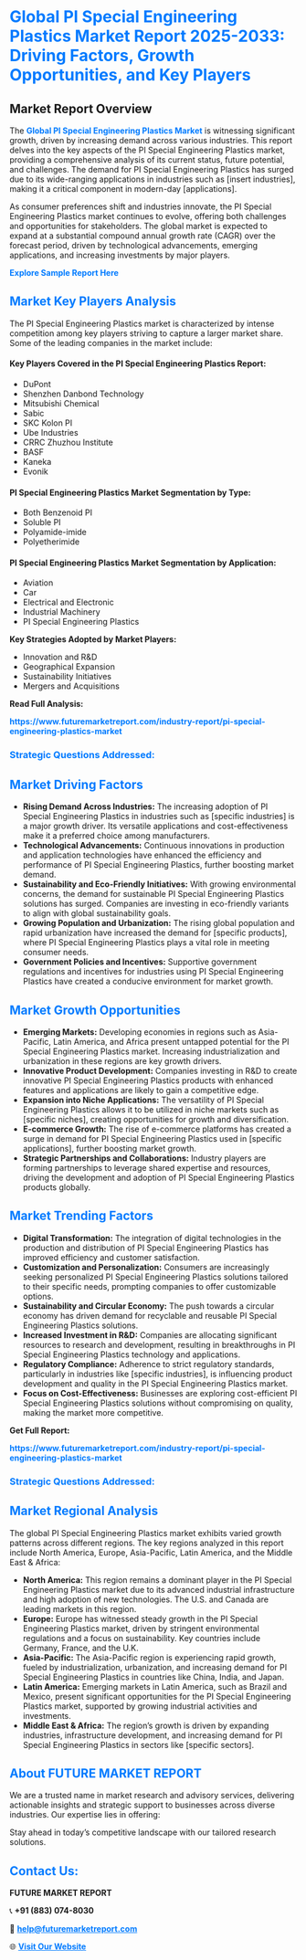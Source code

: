 <h1 style="color: #007BFF;">Global PI Special Engineering Plastics Market Report 2025-2033: Driving Factors, Growth Opportunities, and Key Players</h1>

<section id="overview">
<h2>Market Report Overview</h2>
<p>The <a href="https://www.futuremarketreport.com/industry-report/pi-special-engineering-plastics-market" style="color: #007BFF; text-decoration: none;"><strong>Global PI Special Engineering Plastics Market</strong></a> is witnessing significant growth, driven by increasing demand across various industries. This report delves into the key aspects of the PI Special Engineering Plastics market, providing a comprehensive analysis of its current status, future potential, and challenges. The demand for PI Special Engineering Plastics has surged due to its wide-ranging applications in industries such as [insert industries], making it a critical component in modern-day [applications].</p>
<p>As consumer preferences shift and industries innovate, the PI Special Engineering Plastics market continues to evolve, offering both challenges and opportunities for stakeholders. The global market is expected to expand at a substantial compound annual growth rate (CAGR) over the forecast period, driven by technological advancements, emerging applications, and increasing investments by major players.</p>
</section>

<section id="overview">
<p><a href="https://www.futuremarketreport.com/request-sample/reportId=112853" style="color: #007BFF; text-decoration: none;"><strong>Explore Sample Report Here</strong></a></p>
</section>

<section id="key-players">
<h2 style="color: #007BFF;">Market Key Players Analysis</h2>
<p>The PI Special Engineering Plastics market is characterized by intense competition among key players striving to capture a larger market share. Some of the leading companies in the market include:</p>
<h4>Key Players Covered in the PI Special Engineering Plastics Report:</h4>
<ul><li>DuPont</li><li>Shenzhen Danbond Technology</li><li>Mitsubishi Chemical</li><li>Sabic</li><li>SKC Kolon PI</li><li>Ube Industries</li><li>CRRC Zhuzhou Institute</li><li>BASF</li><li>Kaneka</li><li>Evonik</li></ul>
<h4>PI Special Engineering Plastics Market Segmentation by Type:</h4>
<ul><li>Both Benzenoid PI</li><li>Soluble PI</li><li>Polyamide-imide</li><li>Polyetherimide</li></ul>

<h4>PI Special Engineering Plastics Market Segmentation by Application:</h4>
<ul><li>Aviation</li><li>Car</li><li>Electrical and Electronic</li><li>Industrial Machinery</li><li>PI Special Engineering Plastics</li></ul>
<p><strong>Key Strategies Adopted by Market Players:</strong></p>
<ul>
<li>Innovation and R&D</li>
<li>Geographical Expansion</li>
<li>Sustainability Initiatives</li>
<li>Mergers and Acquisitions</li>
</ul>
</section>

<section>
<p><strong>Read Full Analysis: </strong></p><a href="https://www.futuremarketreport.com/industry-report/pi-special-engineering-plastics-market" style="color: #007BFF; text-decoration: none;"><strong>https://www.futuremarketreport.com/industry-report/pi-special-engineering-plastics-market</strong></a>
<h3 style="color: #007BFF;">Strategic Questions Addressed:</h3>
</section>

<section id="driving-factors">
<h2 style="color: #007BFF;">Market Driving Factors</h2>
<ul>
<li><strong>Rising Demand Across Industries:</strong> The increasing adoption of PI Special Engineering Plastics in industries such as [specific industries] is a major growth driver. Its versatile applications and cost-effectiveness make it a preferred choice among manufacturers.</li>
<li><strong>Technological Advancements:</strong> Continuous innovations in production and application technologies have enhanced the efficiency and performance of PI Special Engineering Plastics, further boosting market demand.</li>
<li><strong>Sustainability and Eco-Friendly Initiatives:</strong> With growing environmental concerns, the demand for sustainable PI Special Engineering Plastics solutions has surged. Companies are investing in eco-friendly variants to align with global sustainability goals.</li>
<li><strong>Growing Population and Urbanization:</strong> The rising global population and rapid urbanization have increased the demand for [specific products], where PI Special Engineering Plastics plays a vital role in meeting consumer needs.</li>
<li><strong>Government Policies and Incentives:</strong> Supportive government regulations and incentives for industries using PI Special Engineering Plastics have created a conducive environment for market growth.</li>
</ul>
</section>

<section id="growth-opportunities">
<h2 style="color: #007BFF;">Market Growth Opportunities</h2>
<ul>
<li><strong>Emerging Markets:</strong> Developing economies in regions such as Asia-Pacific, Latin America, and Africa present untapped potential for the PI Special Engineering Plastics market. Increasing industrialization and urbanization in these regions are key growth drivers.</li>
<li><strong>Innovative Product Development:</strong> Companies investing in R&D to create innovative PI Special Engineering Plastics products with enhanced features and applications are likely to gain a competitive edge.</li>
<li><strong>Expansion into Niche Applications:</strong> The versatility of PI Special Engineering Plastics allows it to be utilized in niche markets such as [specific niches], creating opportunities for growth and diversification.</li>
<li><strong>E-commerce Growth:</strong> The rise of e-commerce platforms has created a surge in demand for PI Special Engineering Plastics used in [specific applications], further boosting market growth.</li>
<li><strong>Strategic Partnerships and Collaborations:</strong> Industry players are forming partnerships to leverage shared expertise and resources, driving the development and adoption of PI Special Engineering Plastics products globally.</li>
</ul>
</section>

<section id="trending-factors">
<h2 style="color: #007BFF;">Market Trending Factors</h2>
<ul>
<li><strong>Digital Transformation:</strong> The integration of digital technologies in the production and distribution of PI Special Engineering Plastics has improved efficiency and customer satisfaction.</li>
<li><strong>Customization and Personalization:</strong> Consumers are increasingly seeking personalized PI Special Engineering Plastics solutions tailored to their specific needs, prompting companies to offer customizable options.</li>
<li><strong>Sustainability and Circular Economy:</strong> The push towards a circular economy has driven demand for recyclable and reusable PI Special Engineering Plastics solutions.</li>
<li><strong>Increased Investment in R&D:</strong> Companies are allocating significant resources to research and development, resulting in breakthroughs in PI Special Engineering Plastics technology and applications.</li>
<li><strong>Regulatory Compliance:</strong> Adherence to strict regulatory standards, particularly in industries like [specific industries], is influencing product development and quality in the PI Special Engineering Plastics market.</li>
<li><strong>Focus on Cost-Effectiveness:</strong> Businesses are exploring cost-efficient PI Special Engineering Plastics solutions without compromising on quality, making the market more competitive.</li>
</ul>
</section>

<section>
<p><strong>Get Full Report: </strong></p><a href="https://www.futuremarketreport.com/industry-report/pi-special-engineering-plastics-market" style="color: #007BFF; text-decoration: none;"><strong>https://www.futuremarketreport.com/industry-report/pi-special-engineering-plastics-market</strong></a>
<h3 style="color: #007BFF;">Strategic Questions Addressed:</h3>
</section>


<section id="regional-analysis">
<h2 style="color: #007BFF;">Market Regional Analysis</h2>
<p>The global PI Special Engineering Plastics market exhibits varied growth patterns across different regions. The key regions analyzed in this report include North America, Europe, Asia-Pacific, Latin America, and the Middle East & Africa:</p>
<ul>
<li><strong>North America:</strong> This region remains a dominant player in the PI Special Engineering Plastics market due to its advanced industrial infrastructure and high adoption of new technologies. The U.S. and Canada are leading markets in this region.</li>
<li><strong>Europe:</strong> Europe has witnessed steady growth in the PI Special Engineering Plastics market, driven by stringent environmental regulations and a focus on sustainability. Key countries include Germany, France, and the U.K.</li>
<li><strong>Asia-Pacific:</strong> The Asia-Pacific region is experiencing rapid growth, fueled by industrialization, urbanization, and increasing demand for PI Special Engineering Plastics in countries like China, India, and Japan.</li>
<li><strong>Latin America:</strong> Emerging markets in Latin America, such as Brazil and Mexico, present significant opportunities for the PI Special Engineering Plastics market, supported by growing industrial activities and investments.</li>
<li><strong>Middle East & Africa:</strong> The region’s growth is driven by expanding industries, infrastructure development, and increasing demand for PI Special Engineering Plastics in sectors like [specific sectors].</li>
</ul>
</section>

<footer>
<h2 style="color: #007BFF;">About FUTURE MARKET REPORT</h2>
<p>We are a trusted name in market research and advisory services, delivering actionable insights and strategic support to businesses across diverse industries. Our expertise lies in offering:</p>

<p>Stay ahead in today’s competitive landscape with our tailored research solutions.</p>

<h2 style="color: #007BFF;">Contact Us:</h2>
<p><strong>FUTURE MARKET REPORT</strong></p>
<p>📞 <strong>+91 (883) 074-8030</strong></p>
<p>📧 <strong><a href="mailto:help@futuremarketreport.com" style="color: #007BFF;">help@futuremarketreport.com</a></strong></p>
<p>🌐 <strong><a href="https://www.futuremarketreport.com/" style="color: #007BFF;">Visit Our Website</a></strong></p>
</footer>